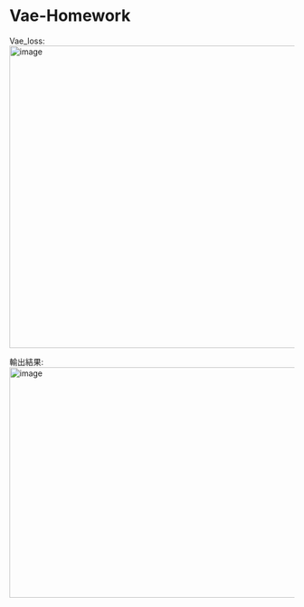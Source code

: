 # Vae-Homework


Vae_loss:
<img width="1793" height="534" alt="image" src="https://github.com/user-attachments/assets/0f6c9620-255a-4583-9b8c-8eb037f1ac75" />


輸出結果:
<img width="1800" height="407" alt="image" src="https://github.com/user-attachments/assets/6448aa23-9ffb-4fd6-9773-9773485aa537" />

